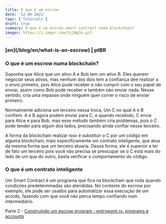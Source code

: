 ```yaml
---
title: O que é um escrow
date: '12-06-2021'
tags: ['Tutorials']
draft: true
summary: O que é um escrow smart contract numa blockchain?
images: https://i.imgur.com/hj2Hg3o.gif
---
```


<h3>[en](/blog/en/what-is-an-escrow) | ptBR</h3>

### O que é um escrow numa blockchain?

Suponha que Alice que um ativo A e Bob tem um ativo B. Eles querem negociar seus ativos, mas nenhum dos dois tem a confiança dee realizar a o envio primeiro, pois Alice pode receber e não cumprir com o seu papel de enviar, assim como Bob pode receber e também não enviar nada. Nesse sentido, cria uma impasse onde ninguém quer correr o risco de enviar primeiro.

Normalmente adiciona um terceiro nessa troca, Um C no qual A e B confiem. A e B agora podem enviar para C, e quando recebido, C envia para Alice e para Bob, mas esse método também cria problemas, pois o C pode tender para algum dos lados, precisando ainda confiar nesse terceiro.

A forma da blockchain realizar isso é substituir o C por um código em alguma blockchain, mais especificamente um contrato inteligente, que atua da mesma forma que um terceiro atuaria. Dessa forma, ele é superior a ter de fato um terceiro pois você não precisa se preocupar se o C está mais do lado de um que do outro, basta verificar o comportamento do código.

### O que é um contrato inteligente

Um Smart Contract é um programa que fica na blockchain que roda quando condições predeterminadas são atendidas. No contexto do escrow por exemplo, ele pode ser usados para automatizar essa execução de um acordo, fazendo com que você não perca tempo confiando num intermediário.

Parte 2 - [Construindo um escrow program - entrypoint.rs, programs e accounts](/blog/building-an-escrow-program-entrypoint-programs-accountsPtBr)
